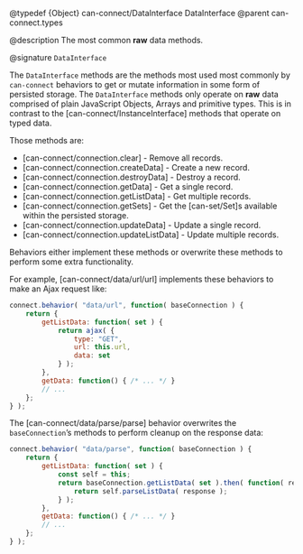 @typedef {Object} can-connect/DataInterface DataInterface
@parent can-connect.types

@description The most common __raw__ data methods.

@signature `DataInterface`

The `DataInterface` methods are the methods most used most commonly
by `can-connect` behaviors to get or mutate information in some form of
persisted storage.  The `DataInterface` methods only operate on __raw__
data comprised of plain JavaScript Objects, Arrays and primitive types.
This is in contrast to the [can-connect/InstanceInterface] methods that
operate on typed data.

Those methods are:

- [can-connect/connection.clear] - Remove all records.
- [can-connect/connection.createData] - Create a new record.
- [can-connect/connection.destroyData] - Destroy a record.
- [can-connect/connection.getData] - Get a single record.
- [can-connect/connection.getListData] - Get multiple records.
- [can-connect/connection.getSets] - Get the [can-set/Set]s available within the persisted storage.
- [can-connect/connection.updateData] - Update a single record.
- [can-connect/connection.updateListData] - Update multiple records.

Behaviors either implement these methods or overwrite these methods to perform some
extra functionality.  

For example, [can-connect/data/url/url] implements these behaviors to
make an Ajax request like:

```js
connect.behavior( "data/url", function( baseConnection ) {
	return {
		getListData: function( set ) {
			return ajax( {
				type: "GET",
				url: this.url,
				data: set
			} );
		},
		getData: function() { /* ... */ }
		// ...
	};
} );
```

The [can-connect/data/parse/parse] behavior overwrites the `baseConnection`’s methods to
perform cleanup on the response data:

```js
connect.behavior( "data/parse", function( baseConnection ) {
	return {
		getListData: function( set ) {
			const self = this;
			return baseConnection.getListData( set ).then( function( response ) {
				return self.parseListData( response );
			} );
		},
		getData: function() { /* ... */ }
		// ...
	};
} );
```
